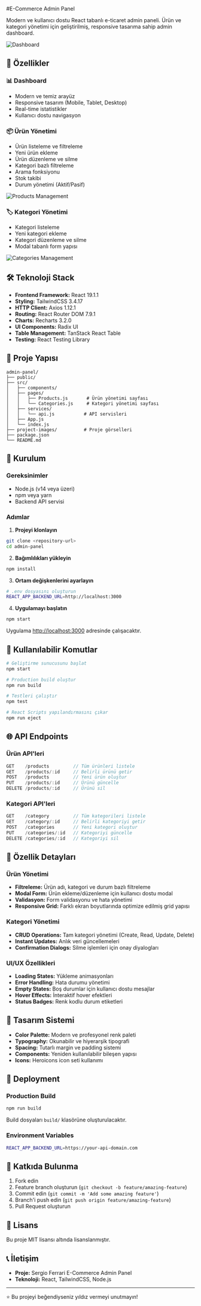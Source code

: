 #E-Commerce Admin Panel

Modern ve kullanıcı dostu React tabanlı e-ticaret admin paneli. Ürün ve kategori yönetimi için geliştirilmiş, responsive tasarıma sahip admin dashboard.

![Dashboard](project-images/1.png)

## 🚀 Özellikler

### 📊 Dashboard
- Modern ve temiz arayüz
- Responsive tasarım (Mobile, Tablet, Desktop)
- Real-time istatistikler
- Kullanıcı dostu navigasyon

### 📦 Ürün Yönetimi
- Ürün listeleme ve filtreleme
- Yeni ürün ekleme
- Ürün düzenleme ve silme
- Kategori bazlı filtreleme
- Arama fonksiyonu
- Stok takibi
- Durum yönetimi (Aktif/Pasif)

![Products Management](project-images/2.png)

### 🏷️ Kategori Yönetimi
- Kategori listeleme
- Yeni kategori ekleme
- Kategori düzenleme ve silme
- Modal tabanlı form yapısı

![Categories Management](project-images/3.png)

## 🛠️ Teknoloji Stack

- **Frontend Framework:** React 19.1.1
- **Styling:** TailwindCSS 3.4.17
- **HTTP Client:** Axios 1.12.1
- **Routing:** React Router DOM 7.9.1
- **Charts:** Recharts 3.2.0
- **UI Components:** Radix UI
- **Table Management:** TanStack React Table
- **Testing:** React Testing Library

## 📁 Proje Yapısı

```
admin-panel/
├── public/
├── src/
│   ├── components/
│   ├── pages/
│   │   ├── Products.js       # Ürün yönetimi sayfası
│   │   └── Categories.js     # Kategori yönetimi sayfası
│   ├── services/
│   │   └── api.js           # API servisleri
│   ├── App.js
│   └── index.js
├── project-images/          # Proje görselleri
├── package.json
└── README.md
```

## 🚦 Kurulum

### Gereksinimler
- Node.js (v14 veya üzeri)
- npm veya yarn
- Backend API servisi

### Adımlar

1. **Projeyi klonlayın**
```bash
git clone <repository-url>
cd admin-panel
```

2. **Bağımlılıkları yükleyin**
```bash
npm install
```

3. **Ortam değişkenlerini ayarlayın**
```bash
# .env dosyasını oluşturun
REACT_APP_BACKEND_URL=http://localhost:3000
```

4. **Uygulamayı başlatın**
```bash
npm start
```

Uygulama [http://localhost:3000](http://localhost:3000) adresinde çalışacaktır.

## 🔧 Kullanılabilir Komutlar

```bash
# Geliştirme sunucusunu başlat
npm start

# Production build oluştur
npm run build

# Testleri çalıştır
npm test

# React Scripts yapılandırmasını çıkar
npm run eject
```

## 🌐 API Endpoints

### Ürün API'leri
```javascript
GET    /products         // Tüm ürünleri listele
GET    /products/:id     // Belirli ürünü getir
POST   /products         // Yeni ürün oluştur
PUT    /products/:id     // Ürünü güncelle
DELETE /products/:id     // Ürünü sil
```

### Kategori API'leri
```javascript
GET    /category         // Tüm kategorileri listele
GET    /category/:id     // Belirli kategoriyi getir
POST   /categories       // Yeni kategori oluştur
PUT    /categories/:id   // Kategoriyi güncelle
DELETE /categories/:id   // Kategoriyi sil
```

## 📝 Özellik Detayları

### Ürün Yönetimi
- **Filtreleme:** Ürün adı, kategori ve durum bazlı filtreleme
- **Modal Form:** Ürün ekleme/düzenleme için kullanıcı dostu modal
- **Validasyon:** Form validasyonu ve hata yönetimi
- **Responsive Grid:** Farklı ekran boyutlarında optimize edilmiş grid yapısı

### Kategori Yönetimi
- **CRUD Operations:** Tam kategori yönetimi (Create, Read, Update, Delete)
- **Instant Updates:** Anlık veri güncellemeleri
- **Confirmation Dialogs:** Silme işlemleri için onay diyalogları

### UI/UX Özellikleri
- **Loading States:** Yükleme animasyonları
- **Error Handling:** Hata durumu yönetimi
- **Empty States:** Boş durumlar için kullanıcı dostu mesajlar
- **Hover Effects:** İnteraktif hover efektleri
- **Status Badges:** Renk kodlu durum etiketleri

## 🎨 Tasarım Sistemi

- **Color Palette:** Modern ve profesyonel renk paleti
- **Typography:** Okunabilir ve hiyerarşik tipografi
- **Spacing:** Tutarlı margin ve padding sistemi
- **Components:** Yeniden kullanılabilir bileşen yapısı
- **Icons:** Heroicons icon seti kullanımı

## 🚀 Deployment

### Production Build
```bash
npm run build
```

Build dosyaları `build/` klasörüne oluşturulacaktır.

### Environment Variables
```bash
REACT_APP_BACKEND_URL=https://your-api-domain.com
```

## 👥 Katkıda Bulunma

1. Fork edin
2. Feature branch oluşturun (`git checkout -b feature/amazing-feature`)
3. Commit edin (`git commit -m 'Add some amazing feature'`)
4. Branch'i push edin (`git push origin feature/amazing-feature`)
5. Pull Request oluşturun

## 📄 Lisans

Bu proje MIT lisansı altında lisanslanmıştır.

## 📞 İletişim

- **Proje:** Sergio Ferrari E-Commerce Admin Panel
- **Teknoloji:** React, TailwindCSS, Node.js

---

⭐ Bu projeyi beğendiyseniz yıldız vermeyi unutmayın!
